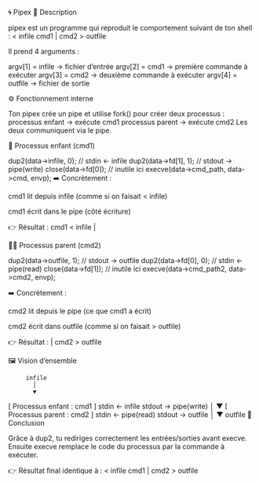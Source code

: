 🌀 Pipex
🔎 Description

pipex est un programme qui reproduit le comportement suivant de ton shell :
< infile cmd1 | cmd2 > outfile


Il prend 4 arguments :

argv[1] = infile → fichier d’entrée
argv[2] = cmd1 → première commande à exécuter
argv[3] = cmd2 → deuxième commande à exécuter
argv[4] = outfile → fichier de sortie

⚙️ Fonctionnement interne

Ton pipex crée un pipe et utilise fork() pour créer deux processus :
processus enfant → exécute cmd1
processus parent → exécute cmd2
Les deux communiquent via le pipe.

🧒 Processus enfant (cmd1)

dup2(data->infile, 0);    // stdin ← infile
dup2(data->fd[1], 1);     // stdout → pipe(write)
close(data->fd[0]);       // inutile ici
execve(data->cmd_path, data->cmd, envp);
➡️ Concrètement :

cmd1 lit depuis infile (comme si on faisait < infile)

cmd1 écrit dans le pipe (côté écriture)

👉 Résultat :
cmd1 < infile |


👨‍🦳 Processus parent (cmd2)

dup2(data->outfile, 1);   // stdout → outfile
dup2(data->fd[0], 0);     // stdin ← pipe(read)
close(data->fd[1]);       // inutile ici
execve(data->cmd_path2, data->cmd2, envp);

➡️ Concrètement :

cmd2 lit depuis le pipe (ce que cmd1 a écrit)

cmd2 écrit dans outfile (comme si on faisait > outfile)

👉 Résultat :
| cmd2 > outfile

🖼️ Vision d’ensemble

         infile
           │
           ▼
   [ Processus enfant : cmd1 ]
      stdin ← infile
      stdout → pipe(write)
           │
           ▼
   [ Processus parent : cmd2 ]
      stdin ← pipe(read)
      stdout → outfile
           │
           ▼
         outfile
🚀 Conclusion

Grâce à dup2, tu rediriges correctement les entrées/sorties avant execve.
Ensuite execve remplace le code du processus par la commande à exécuter.

👉 Résultat final identique à :
< infile cmd1 | cmd2 > outfile
